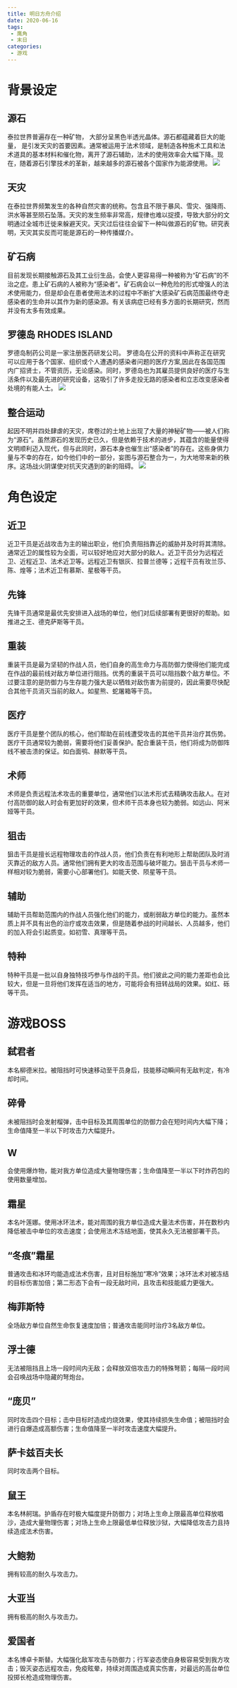 ```yaml
---
title: 明日方舟介绍
date: 2020-06-16
tags:
 - 鹰角
 - 末日
categories:
 - 游戏
---
```


# 背景设定

## 源石

泰拉世界普遍存在一种矿物， 大部分呈黑色半透光晶体。源石都蕴藏着巨大的能量， 是引发天灾的首要因素。通常被运用于法术领域，是制造各种施术工具和法术道具的基本材料和催化物，离开了源石辅助，法术的使用效率会大幅下降。现在，随着源石引擎技术的革新，越来越多的源石被各个国家作为能源使用。
![](asset/yuanshi.png)

## 天灾

在泰拉世界频繁发生的各种自然灾害的统称。包含且不限于暴风、雪灾、强降雨、洪水等甚至陨石坠落。天灾的发生频率非常高，规律也难以捉摸，导致大部分的文明通过全城市迁徙来躲避天灾。天灾过后往往会留下一种叫做源石的矿物。研究表明，天灾其实反而可能是源石的一种传播媒介。

## 矿石病

目前发现长期接触源石及其工业衍生品，会使人更容易得一种被称为“矿石病”的不治之症。患上矿石病的人被称为“感染者”。矿石病会以一种危险的形式增强人的法术使用能力，但是却会在患者使用法术的过程中不断扩大感染矿石病范围最终夺走感染者的生命并以其作为新的感染源。有关该病症已经有多方面的长期研究，然而并没有太多有效成果。

## 罗德岛 RHODES ISLAND

罗德岛制药公司是一家注册医药研发公司。 罗德岛在公开的资料中声称正在研究可以应用于各个国家、组织或个人遭遇的感染者问题的医疗方案,因此在各国范围内广招贤士，不管资历，无论感染。同时，罗德岛也为其雇员提供良好的医疗与生活条件以及最先进的研究设备，这吸引了许多走投无路的感染者和立志改变感染者处境的有能人士。
![](asset/luodedao.png)

## 整合运动

起因不明并四处肆虐的天灾，席卷过的土地上出现了大量的神秘矿物——被人们称为“源石”。虽然源石的发现历史已久，但是依赖于技术的进步，其蕴含的能量使得文明顺利迈入现代，但与此同时，源石本身也催生出“感染者”的存在。这些身俱力量与不幸的存在，如今他们中的一部分，妄图与源石整合为一，为大地带来新的秩序。这场战火阴谋使对抗天灾遇到的新的阻碍。
![](asset/zhengheyundong.png)

# 角色设定

## 近卫

近卫干员是近战攻击为主的输出职业，他们负责阻挡靠近的威胁并及时将其清除。通常近卫的属性较为全面，可以较好地应对大部分的敌人。近卫干员分为远程近卫、近程近卫、法术近卫等。远程近卫有银灰、拉普兰德等；近程干员有玫兰莎、陈、煌等；法术近卫有慕斯、星极等干员。

## 先锋

先锋干员通常是最优先安排进入战场的单位，他们对后续部署有更很好的帮助。如推进之王、德克萨斯等干员。

## 重装

重装干员是最为坚韧的作战人员，他们自身的高生命力与高防御力使得他们能完成在作战的最前线对敌方单位进行阻挡。优秀的重装干员可以阻挡数个敌方单位。不过要注意的是防御力与生存能力强大是以牺牲对敌伤害为前提的，因此需要尽快配合其他干员消灭当前的敌人。如星熊、蛇屠箱等干员。

## 医疗

医疗干员是整个团队的核心，他们帮助在前线遭受攻击的其他干员并治疗其伤势。医疗干员通常较为脆弱，需要将他们妥善保护。配合重装干员，他们将成为防御阵线不被击溃的保证。如白面鸮、赫默等干员。

## 术师

术师是负责远程法术攻击的重要单位，通常他们以法术形式去精确攻击敌人。在对付高防御的敌人时会有更加好的效果，但术师干员本身也较为脆弱。如远山、阿米娅等干员。

## 狙击

狙击干员是擅长远程物理攻击的作战人员，他们负责在有利地形上帮助团队及时消灭靠近的敌方人员。通常他们拥有更大的攻击范围与破坏能力。狙击干员与术师一样相对较为脆弱，需要小心部署他们。如能天使、陨星等干员。

## 辅助

辅助干员帮助范围内的作战人员强化他们的能力，或削弱敌方单位的能力。虽然本质上并不具有出色的治疗或攻击效果，但是随着参战的时间越长、人员越多，他们的加入将会引起质变。如初雪、真理等干员。

## 特种

特种干员是一批以自身独特技巧参与作战的干员。他们彼此之间的能力差距也会比较大，但是一旦将他们发挥在适当的地方，可能将会有扭转战局的效果。如红、砾等干员。

# 游戏BOSS

## 弑君者	

本名柳德米拉。被阻挡时可快速移动至干员身后，技能移动瞬间有无敌判定，有冷却时间。

## 碎骨

未被阻挡时会发射榴弹，击中目标及其周围单位的防御力会在短时间内大幅下降；生命值降至一半以下时攻击力大幅提升。

## W	

会使用爆炸物，能对我方单位造成大量物理伤害；生命值降至一半以下时炸药包的使用数量增加。

## 霜星	

本名叶莲娜。使用冰环法术，能对周围的我方单位造成大量法术伤害，并在数秒内降低被击中单位的攻击速度；会使用法术冻结地面，使其永久无法被部署干员。

## “冬痕”霜星	

普通攻击和冰环均能造成法术伤害，且对目标施加“寒冷”效果；冰环法术对被冻结的目标伤害加倍；第二形态下会有一段无敌时间，且攻击和技能威力更强大。

## 梅菲斯特	

全场敌方单位自然生命恢复速度加倍；普通攻击能同时治疗3名敌方单位。

## 浮士德	

无法被阻挡且上场一段时间内无敌；会释放双倍攻击力的特殊弩箭；每隔一段时间会召唤战场中隐藏的弩炮台。

## “庞贝”	

同时攻击四个目标；击中目标时造成灼烧效果，使其持续损失生命值；被阻挡时会进行自爆造成高额伤害；生命值降至一半时攻击速度大幅提升。

## 萨卡兹百夫长	

同时攻击两个目标。

## 鼠王	

本名林舸瑞。护盾存在时极大幅度提升防御力；对场上生命上限最高单位释放唱沙，造成大量物理伤害；对场上生命上限最低单位释放沙狱，大幅降低攻击力且持续造成法术伤害。

## 大鲍勃	

拥有较高的耐久与攻击力。

## 大亚当	

拥有极高的耐久与攻击力。

## 爱国者	

本名博卓卡斯替。大幅强化敌军攻击与防御力；行军姿态使自身极容易受到我方攻击；毁灭姿态远程攻击，免疫眩晕，持续对周围造成真实伤害，对最远的高台单位投掷长枪造成物理伤害。